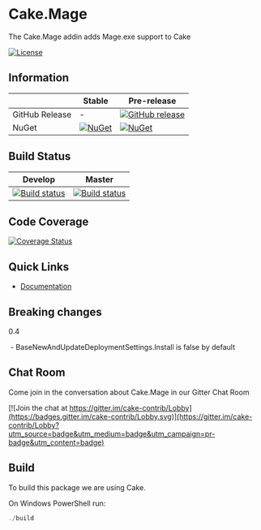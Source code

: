 # Cake.Mage

The Cake.Mage addin adds Mage.exe support to Cake

[![License](http://img.shields.io/:license-mit-blue.svg)](http://cake-contrib.mit-license.org)

## Information

| | Stable | Pre-release |
|---|---|---|
|GitHub Release|-|[![GitHub release](https://img.shields.io/github/release/cake-contrib/Cake.Mage.svg)](https://github.com/cake-contrib/Cake.Mage/releases/latest)|
|NuGet|[![NuGet](https://img.shields.io/nuget/v/Cake.Mage.svg)](https://www.nuget.org/packages/Cake.Mage)|[![NuGet](https://img.shields.io/nuget/vpre/Cake.Mage.svg)](https://www.nuget.org/packages/Cake.Mage)|

## Build Status

|Develop|Master|
|:--:|:--:|
|[![Build status](https://ci.appveyor.com/api/projects/status/5hl4g2ilm5rmsj84/branch/develop?svg=true)](https://ci.appveyor.com/project/cakecontrib/cake-mage/branch/develop)|[![Build status](https://ci.appveyor.com/api/projects/status/5hl4g2ilm5rmsj84/branch/develop?svg=true)](https://ci.appveyor.com/project/cakecontrib/cake-mage/branch/master)|

## Code Coverage

[![Coverage Status](https://coveralls.io/repos/github/cake-contrib/Cake.Mage/badge.svg?branch=develop)](https://coveralls.io/github/cake-contrib/Cake.Mage?branch=develop)

## Quick Links

- [Documentation](https://cake-contrib.github.io/Cake.Mage)

## Breaking changes

0.4

​	- BaseNewAndUpdateDeploymentSettings.Install is false by default

## Chat Room

Come join in the conversation about Cake.Mage in our Gitter Chat Room

[![Join the chat at https://gitter.im/cake-contrib/Lobby](https://badges.gitter.im/cake-contrib/Lobby.svg)](https://gitter.im/cake-contrib/Lobby?utm_source=badge&utm_medium=badge&utm_campaign=pr-badge&utm_content=badge)

## Build

To build this package we are using Cake.

On Windows PowerShell run:

```powershell
./build
```